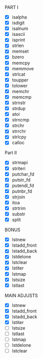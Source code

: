 PART I

- [x] isalpha
- [x] isdigit
- [x] isalnum
- [x] isascii
- [x] isprint
- [x] strlen
- [x] memset
- [x] bzero
- [x] memcpy
- [x] memmove
- [x] strlcat
- [x] toupper
- [x] tolower
- [x] memchr
- [x] memcmp
- [x] strnstr
- [x] strdup
- [x] atoi
- [x] strncmp
- [x] strchr
- [x] strrchr
- [x] strlcpy
- [x] calloc

Part II

- [x] strmapi
- [x] striteri
- [x] putchar_fd
- [x] putstr_fd
- [x] putendl_fd
- [x] putnbr_fd
- [x] strjoin
- [x] itoa
- [x] strtrim
- [x] substr
- [x] split

BONUS

- [x] lstnew
- [x] lstadd_front
- [x] lstadd_back
- [x] lstdelone
- [x] lstclear
- [x] lstiter
- [x] lstmap
- [x] lstsize
- [x] lstlast

MAIN ADJUSTS

- [x] lstnew
- [x] lstadd_front
- [x] lstadd_back
- [x] lstiter
- [ ] lstsize
- [ ] lstlast
- [ ] lstmap
- [ ] lstdelone
- [ ] lstclear